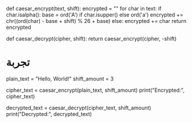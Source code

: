 def caesar_encrypt(text, shift):
    encrypted = ""
    for char in text:
        if char.isalpha():
            base = ord('A') if char.isupper() else ord('a')
            encrypted += chr((ord(char) - base + shift) % 26 + base)
        else:
            encrypted += char
    return encrypted

def caesar_decrypt(cipher, shift):
    return caesar_encrypt(cipher, -shift)

# تجربة
plain_text = "Hello, World!"
shift_amount = 3

cipher_text = caesar_encrypt(plain_text, shift_amount)
print("Encrypted:", cipher_text)

decrypted_text = caesar_decrypt(cipher_text, shift_amount)
print("Decrypted:", decrypted_text)
